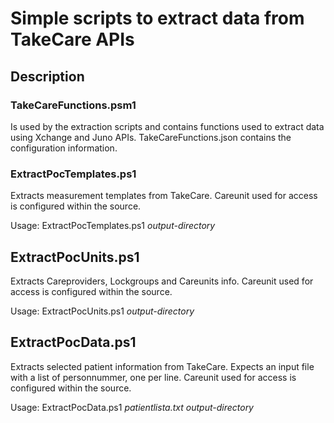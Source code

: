 # Simple scripts to extract data from TakeCare APIs

## Description

### TakeCareFunctions.psm1

Is used by the extraction scripts and contains functions used to extract data using Xchange and Juno APIs.
TakeCareFunctions.json contains the configuration information.

### ExtractPocTemplates.ps1

Extracts measurement templates from TakeCare.
Careunit used for access is configured within the source.

Usage: ExtractPocTemplates.ps1 *output-directory*

## ExtractPocUnits.ps1

Extracts Careproviders, Lockgroups and Careunits info.
Careunit used for access is configured within the source.

Usage: ExtractPocUnits.ps1 *output-directory*

## ExtractPocData.ps1

Extracts selected patient information from TakeCare.
Expects an input file with a list of personnummer, one per line.
Careunit used for access is configured within the source.

Usage: ExtractPocData.ps1 *patientlista.txt* *output-directory*
